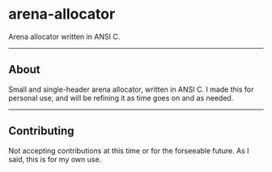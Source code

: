 # arena-allocator
Arena allocator written in ANSI C.

---

## About
Small and single-header arena allocator, written in ANSI C. I made this for personal use, and will be refining it as time goes on and as needed.

---

## Contributing
Not accepting contributions at this time or for the forseeable future. As I said, this is for my own use.